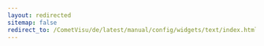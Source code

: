```yaml
---
layout: redirected
sitemap: false
redirect_to: /CometVisu/de/latest/manual/config/widgets/text/index.html
---
```


